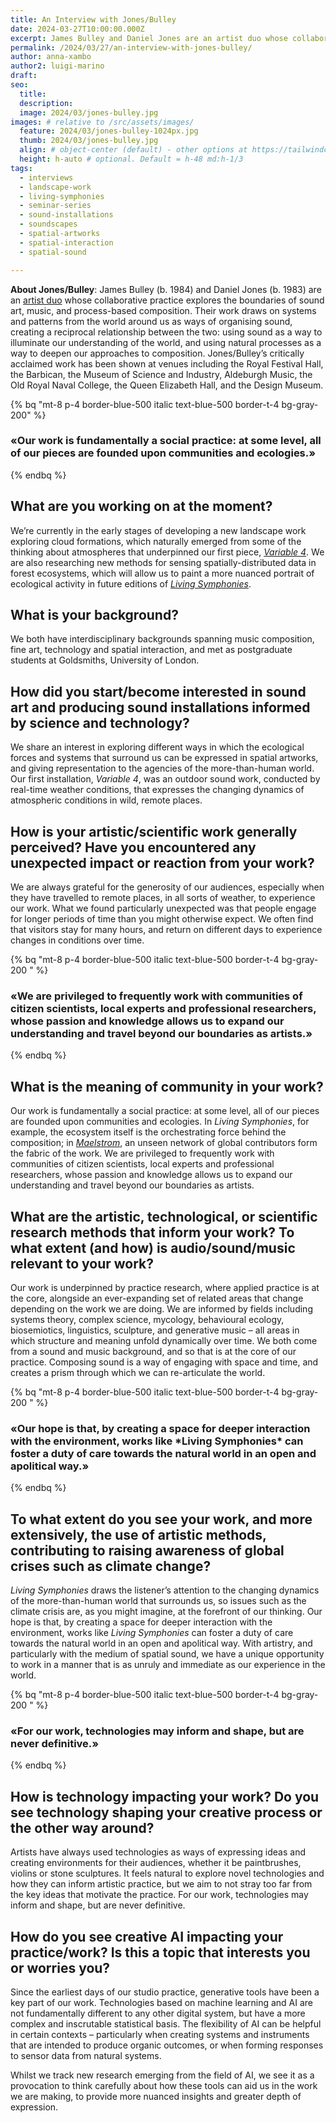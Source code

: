 ```yaml
---
title: An Interview with Jones/Bulley
date: 2024-03-27T10:00:00.000Z
excerpt: James Bulley and Daniel Jones are an artist duo whose collaborative practice explores the boundaries of sound art, music, and process-based composition. Their work draws on systems and patterns from the world around us as ways of organising sound, creating a reciprocal relationship between the two. 
permalink: /2024/03/27/an-interview-with-jones-bulley/
author: anna-xambo
author2: luigi-marino
draft:
seo:
  title:
  description:
  image: 2024/03/jones-bulley.jpg
images: # relative to /src/assets/images/
  feature: 2024/03/jones-bulley-1024px.jpg
  thumb: 2024/03/jones-bulley.jpg
  align: # object-center (default) - other options at https://tailwindcss.com/docs/object-position
  height: h-auto # optional. Default = h-48 md:h-1/3
tags:
  - interviews
  - landscape-work
  - living-symphonies
  - seminar-series
  - sound-installations
  - soundscapes
  - spatial-artworks
  - spatial-interaction
  - spatial-sound

---
```


**About Jones/Bulley**: James Bulley (b. 1984) and Daniel Jones (b. 1983) are an [artist duo](https://jones-bulley.com/) whose collaborative practice explores the boundaries of sound art, music, and process-based composition. Their work draws on systems and patterns from the world around us as ways of organising sound, creating a reciprocal relationship between the two: using sound as a way to illuminate our understanding of the world, and using natural processes as a way to deepen our approaches to composition. Jones/Bulley’s critically acclaimed work has been shown at venues including the Royal Festival Hall, the Barbican, the Museum of Science and Industry, Aldeburgh Music, the Old Royal Naval College, the Queen Elizabeth Hall, and the Design Museum.

{% bq "mt-8 p-4 border-blue-500 italic text-blue-500 border-t-4 bg-gray-200" %}
<h3>«Our work is fundamentally a social practice: at some level, all of our pieces are founded upon communities and ecologies.»</h3>
{% endbq %}

## What are you working on at the moment?

We’re currently in the early stages of developing a new landscape work exploring cloud formations, which naturally emerged from some of the thinking about atmospheres that underpinned our first piece, *[Variable 4](https://jones-bulley.com/variable4/)*. We are also researching new methods for sensing spatially-distributed data in forest ecosystems, which will allow us to paint a more nuanced portrait of ecological activity in future editions of *[Living Symphonies](https://www.livingsymphonies.com/)*.


## What is your background?

We both have interdisciplinary backgrounds spanning music composition, fine art, technology and spatial interaction, and met as postgraduate students at Goldsmiths, University of London.


## How did you start/become interested in sound art and producing sound installations informed by science and technology? 

We share an interest in exploring different ways in which the ecological forces and systems that surround us can be expressed in spatial artworks, and giving representation to the agencies of the more-than-human world. Our first installation, *Variable 4*, was an outdoor sound work, conducted by real-time weather conditions, that expresses the changing dynamics of atmospheric conditions in wild, remote places.

## How is your artistic/scientific work generally perceived? Have you encountered any unexpected impact or reaction from your work?

We are always grateful for the generosity of our audiences, especially when they have travelled to remote places, in all sorts of weather, to experience our work. What we found particularly unexpected was that people engage for longer periods of time than you might otherwise expect. We often find that visitors stay for many hours, and return on different days to experience changes in conditions over time.

{% bq "mt-8 p-4 border-blue-500 italic text-blue-500 border-t-4 bg-gray-200 " %}
<h3>«We are privileged to frequently work with communities of citizen scientists, local experts and professional researchers, whose passion and knowledge allows us to expand our understanding and travel beyond our boundaries as artists.»
</h3>
{% endbq %}

## What is the meaning of community in your work?

Our work is fundamentally a social practice: at some level, all of our pieces are founded upon communities and ecologies. In *Living Symphonies*, for example, the ecosystem itself is the orchestrating force behind the composition; in *[Maelstrom](https://jones-bulley.com/maelstrom/)*, an unseen network of global contributors form the fabric of the work. We are privileged to frequently work with communities of citizen scientists, local experts and professional researchers, whose passion and knowledge allows us to expand our understanding and travel beyond our boundaries as artists.

## What are the artistic, technological, or scientific research methods that inform your work? To what extent (and how) is audio/sound/music relevant to your work? 

Our work is underpinned by practice research, where applied practice is at the core, alongside an ever-expanding set of related areas that change depending on the work we are doing. We are informed by fields including systems theory, complex science, mycology, behavioural ecology, biosemiotics, linguistics, sculpture, and generative music – all areas in which structure and meaning unfold dynamically over time. We both come from a sound and music background, and so that is at the core of our practice. Composing sound is a way of engaging with space and time, and creates a prism through which we can re-articulate the world.

{% bq "mt-8 p-4 border-blue-500 italic text-blue-500 border-t-4 bg-gray-200 " %}
<h3>«Our hope is that, by creating a space for deeper interaction with the environment, works like *Living Symphonies* can foster a duty of care towards the natural world in an open and apolitical way.»
</h3>
{% endbq %}

## To what extent do you see your work, and more extensively, the use of artistic methods, contributing to raising awareness of global crises such as climate change? 

*Living Symphonies* draws the listener’s attention to the changing dynamics of the more-than-human world that surrounds us, so issues such as the climate crisis are, as you might imagine, at the forefront of our thinking. Our hope is that, by creating a space for deeper interaction with the environment, works like *Living Symphonies* can foster a duty of care towards the natural world in an open and apolitical way. With artistry, and particularly with the medium of spatial sound, we have a unique opportunity to work in a manner that is as unruly and immediate as our experience in the world.

{% bq "mt-8 p-4 border-blue-500 italic text-blue-500 border-t-4 bg-gray-200 " %}
<h3>«For our work, technologies may inform and shape, but are never definitive.»
</h3>
{% endbq %} 

## How is technology impacting your work? Do you see technology shaping your creative process or the other way around?

Artists have always used technologies as ways of expressing ideas and creating environments for their audiences, whether it be paintbrushes, violins or stone sculptures. It feels natural to explore novel technologies and how they can inform artistic practice, but we aim to not stray too far from the key ideas that motivate the practice. For our work, technologies may inform and shape, but are never definitive.

## How do you see creative AI impacting your practice/work? Is this a topic that interests you or worries you?

Since the earliest days of our studio practice, generative tools have been a key part of our work. Technologies based on machine learning and AI are not fundamentally different to any other digital system, but have a more complex and inscrutable statistical basis. The flexibility of AI can be helpful in certain contexts – particularly when creating systems and instruments that are intended to produce organic outcomes, or when forming responses to sensor data from natural systems.

Whilst we track new research emerging from the field of AI, we see it as a provocation to think carefully about how these tools can aid us in the work we are making, to provide more nuanced insights and greater depth of expression.




